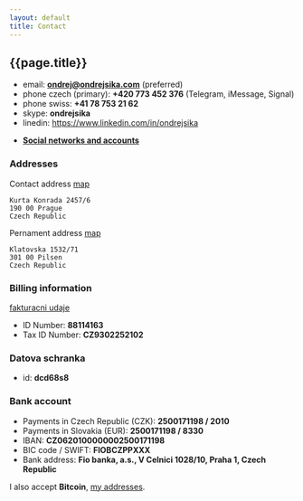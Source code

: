 ```yaml
---
layout: default
title: Contact
---
```



## {{page.title}}

* email: __<ondrej@ondrejsika.com>__ (preferred)
* phone czech (primary): __+420 773 452 376__ (Telegram, iMessage, Signal)
* phone swiss: __+41 78 753 21 62__
* skype: __ondrejsika__
* linedin: <https://www.linkedin.com/in/ondrejsika>
- [__Social networks and accounts__](/accounts.html)


### Addresses

Contact address [map](http://www.openstreetmap.org/node/3050703975)

    Kurta Konrada 2457/6
    190 00 Prague
    Czech Republic


Pernament address [map](http://www.openstreetmap.org/node/296689680)

    Klatovska 1532/71
    301 00 Pilsen
    Czech Republic


### Billing information

[fakturacni udaje](/fakturacni-udaje.html)

* ID Number: __88114163__
* Tax ID Number: __CZ9302252102__


### Datova schranka

* id: __dcd68s8__


### Bank account

* Payments in Czech Republic (CZK): __2500171198 / 2010__
* Payments in Slovakia (EUR): __2500171198 / 8330__
* IBAN: __CZ0620100000002500171198__
* BIC code / SWIFT: __FIOBCZPPXXX__
* Bank address: __Fio banka, a.s., V Celnici 1028/10, Praha 1, Czech Republic__

I also accept __Bitcoin__, [my addresses](/ba.html).


